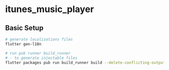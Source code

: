 # itunes_music_player

## Basic Setup
```bash
# generate localizations files
flutter gen-l10n

# run pub runner build_runner 
# - to generate injectable files
flutter packages pub run build_runner build --delete-conflicting-outputs  
```

